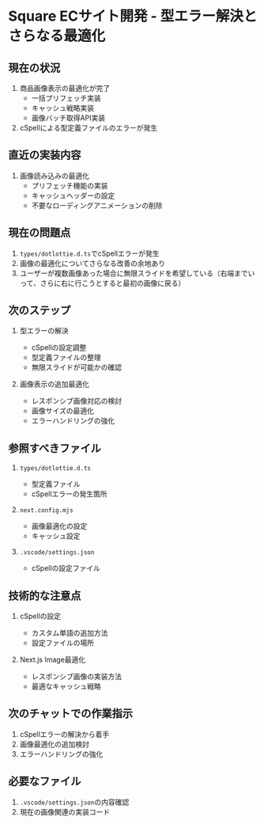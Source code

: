 # Square ECサイト開発 - 型エラー解決とさらなる最適化

## 現在の状況
1. 商品画像表示の最適化が完了
   - 一括プリフェッチ実装
   - キャッシュ戦略実装
   - 画像バッチ取得API実装
2. cSpellによる型定義ファイルのエラーが発生

## 直近の実装内容
1. 画像読み込みの最適化
   - プリフェッチ機能の実装
   - キャッシュヘッダーの設定
   - 不要なローディングアニメーションの削除

## 現在の問題点
1. `types/dotlottie.d.ts`でcSpellエラーが発生
2. 画像の最適化についてさらなる改善の余地あり
3. ユーザーが複数画像あった場合に無限スライドを希望している（右端までいって、さらに右に行こうとすると最初の画像に戻る）

## 次のステップ
1. 型エラーの解決
   - cSpellの設定調整
   - 型定義ファイルの整理
   - 無限スライドが可能かの確認

2. 画像表示の追加最適化
   - レスポンシブ画像対応の検討
   - 画像サイズの最適化
   - エラーハンドリングの強化

## 参照すべきファイル
1. `types/dotlottie.d.ts`
   - 型定義ファイル
   - cSpellエラーの発生箇所

2. `next.config.mjs`
   - 画像最適化の設定
   - キャッシュ設定

3. `.vscode/settings.json`
   - cSpellの設定ファイル

## 技術的な注意点
1. cSpellの設定
   - カスタム単語の追加方法
   - 設定ファイルの場所

2. Next.js Image最適化
   - レスポンシブ画像の実装方法
   - 最適なキャッシュ戦略

## 次のチャットでの作業指示
1. cSpellエラーの解決から着手
2. 画像最適化の追加検討
3. エラーハンドリングの強化

## 必要なファイル
1. `.vscode/settings.json`の内容確認
2. 現在の画像関連の実装コード
